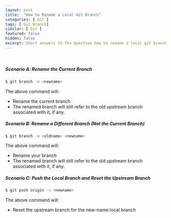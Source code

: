 ```yaml
---
layout: post
title:  "How to Rename a Local Git Branch"
categories: [ Git ]
tags: [ Git Branch]
similar: [ Git ]
featured: false
hidden: false
excerpt: Short answers to the question how to rename a local git branch.
---
```


<br />

##### Scenario A: Rename the Current Branch

```bash
$ git branch -m <newname>
```

The above command will:
* Rename the current branch
* The renamed branch will still refer to the old upstream branch associated with it, if any.

##### Scenario B: Rename a Different Branch (Not the Current Branch)

```bash
$ git branch -m <oldname> <newname>
```

The above command will:
* Rename your branch
* The renamed branch will still refer to the old upstream branch associated with it, if any.

##### Scenario C: Push the Local Branch and Reset the Upstream Branch

```bash
$ git push origin -u <newname>
```

The above command will:
* Reset the upstream branch for the new-name local branch